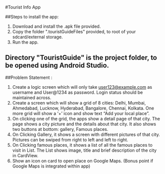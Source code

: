 #Tourist Info App

##Steps to install the app:

1. Download and install the .apk file provided.
2. Copy the folder ".touristGuideFiles" provided, to root of your sdcard/external storage.
3. Run the app.

## Directory "TouristGuide" is the project folder, to be opened using Android Studio.

##Problem Statement :

1. Create a logic screen which will only take user123@example.com as username and User@1234 as password. Login status should be maintained across.
2. Create a screen which will show a grid of 8 cities: Delhi, Mumbai, Ahmedabad, Lucknow, Hyderabad, Bangalore, Chennai, Kolkata. One more grid will show a ‘+’ icon and show text “Add your local place”.
3. On clicking one of the grid, the apps show a detail page of that city. The page shows a city picture and the details about that city. It also shows two buttons at bottom: gallery, Famous places.
4. On Clicking Gallery, it shows a screen with different pictures of that city. Pictures can be swiped from right to left and left to right.
5. On Clicking famous places, it shows a list of all the famous places to visit in List. The List shows image, title and brief description of the city in CardView.
6. Show an icon on card to open place on Google Maps. (Bonus point if Google Maps is integrated within app)
